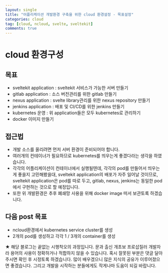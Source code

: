 ```yaml
---
layout: single
title: "어플리케이션 개발환경 구축을 위한 cloud 환경설정 - 목표설정"
categories: cloud
tag: [cloud, ncloud, svelte, sveltekit]
comments: true
---
```


# cloud 환경구성

## 목표
- sveltekit application : sveltekit 서비스가 가능한 서버 만들기
- gitlab application : 소스 버전관리를 위한 gitlab 만들기
- nexus application : svelte library관리를 위한 nexus repository 만들기
- jenkins application : 배포 및 CI/CD를 위한 jenkins 만들기
- kubernetes 운영 : 위 application들은 모두 kubernetes로 관리하기
- docker 이미지 만들기 

## 접근법
- 개발 소스를 올리려면 먼저 서버 환경이 준비되어야 합니다.
- 여러개의 컨테이너가 필요하므로 kubernetes를 띄우는게 좋겠다라는 생각을 하였습니다.
- 각각의 어플리케이션이 컨테이너에서 실행될텐데, 각각의 pod를 만들어서 띄우는게 좋을지 고민해봤을대, sveltekit application의 배포가 자주 일어날 것이므로, sveltekit application은 pod를 따로 두고, gitlab, nexus, jenkins는 동일한 pod에서 구현하는 것으로 할 예정입니다.
- 또한 위 개발환경은 추후 폐쇄망 사용을 위해 docker image 떠서 보관토록 하겠습니다.

## 다음 post 목표
- ncloud환경에서 kubernetes service cluster를 생성
- 2개의 pod를 생성하고 각각 1 / 3개의 container를 생성

★ 해당 블로그는 끝없는 시행착오의 과정입니다. 문과 출신 개초보 프로삽질러 개발자라 용어의 사용이 정확하거나 적합하지 않을 수 있습니다. 혹시 잘못된 부분은 댓글 달아주시면 확인 후 시정토록 하겠습니다. 많이 배우겠으니 많은 지식의 공유가 이루어졌으면 좋겠습니다. 그리고 개발을 시작하는 분들에게도 작게나마 도움이 되길 바랍니다.

